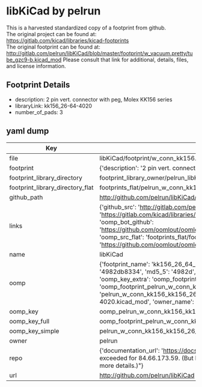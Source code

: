 # libKiCad by pelrun  
This is a harvested standardized copy of a footprint from github.  
The original project can be found at:  
https://gitlab.com/kicad/libraries/kicad-footprints  
The original footprint can be found at:
http://gitlab.com/pelrun/libKiCad/blob/master/footprint/w_vacuum.pretty/tube_gzc9-b.kicad_mod
Please consult that link for additional, details, files, and license information.  
## Footprint Details
* description: 2 pin vert. connector with peg, Molex KK156 series  
* libraryLink: kk156_26-64-4020  
* number_of_pads: 3  
## yaml dump  
| Key | Value |  
| --- | --- |  
| file | libKiCad/footprint/w_conn_kk156.pretty/kk156_26-64-4020.kicad_mod |  
| footprint | {'description': '2 pin vert. connector with peg, Molex KK156 series', 'libraryLink': 'kk156_26-64-4020', 'number_of_pads': 3} |  
| footprint_library_directory | footprint_library_owner/pelrun_libKiCad |  
| footprint_library_directory_flat | footprints_flat/pelrun_w_conn_kk156_kk156_26_64_4020/working |  
| github_path | http://github.com/pelrun/libKiCad/blob/master/footprint/w_conn_kk156.pretty/kk156_26-64-4020.kicad_mod |  
| links | {'github_src': 'http://gitlab.com/pelrun/libKiCad/blob/master/footprint/w_vacuum.pretty/tube_gzc9-b.kicad_mod', 'github_src_repo': 'https://gitlab.com/kicad/libraries/kicad-footprints', 'oomp_bot': 'footprints/pelrun_w_conn_kk156_kk156_26_64_4020/working', 'oomp_bot_github': 'https://github.com/oomlout/oomlout_oomp_footprint_bot/tree/main/footprints/pelrun_w_conn_kk156_kk156_26_64_4020/working', 'oomp_src_flat': 'footprints_flat/footprints_flat/pelrun_w_conn_kk156_kk156_26_64_4020/working', 'oomp_src_flat_github': 'https://github.com/oomlout/oomlout_oomp_footprint_src/tree/main/footprints_flat/pelrun_w_conn_kk156_kk156_26_64_4020/working'} |  
| name | libKiCad |  
| oomp | {'footprint_name': 'kk156_26_64_4020', 'library_name': 'w_conn_kk156', 'md5': '4982db833480ab3704135bbdf8b77ebc', 'md5_10': '4982db8334', 'md5_5': '4982d', 'md5_6': '4982db', 'oomp_key': 'oomp_pelrun_w_conn_kk156_kk156_26_64_4020', 'oomp_key_extra': 'oomp_footprint_pelrun_w_conn_kk156_kk156_26_64_4020', 'oomp_key_full': 'oomp_footprint_pelrun_w_conn_kk156_kk156_26_64_4020_4982db', 'oomp_key_simple': 'pelrun_w_conn_kk156_kk156_26_64_4020', 'original_filename': 'libKiCad/footprint/w_conn_kk156.pretty/kk156_26-64-4020.kicad_mod', 'owner_name': 'pelrun'} |  
| oomp_key | oomp_pelrun_w_conn_kk156_kk156_26_64_4020 |  
| oomp_key_full | oomp_footprint_pelrun_w_conn_kk156_kk156_26_64_4020 |  
| oomp_key_simple | pelrun_w_conn_kk156_kk156_26_64_4020 |  
| owner | pelrun |  
| repo | {'documentation_url': 'https://docs.github.com/rest/overview/resources-in-the-rest-api#rate-limiting', 'message': "API rate limit exceeded for 84.66.173.59. (But here's the good news: Authenticated requests get a higher rate limit. Check out the documentation for more details.)"} |  
| url | http://github.com/pelrun/libKiCad |  

